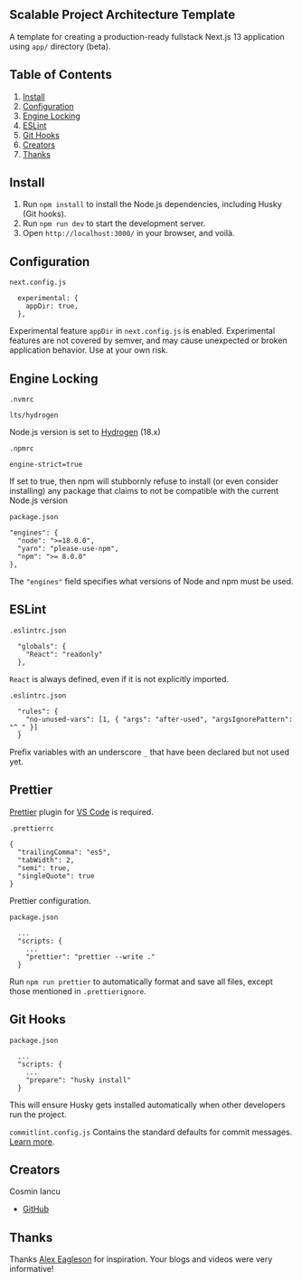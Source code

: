 ## Scalable Project Architecture Template

A template for creating a production-ready fullstack Next.js 13 application using `app/` directory (beta).

## Table of Contents

1. [Install](#install)
2. [Configuration](#config)
3. [Engine Locking](#engine-locking)
4. [ESLint](#eslint)
5. [Git Hooks](#git-hooks)
6. [Creators](#creators)
7. [Thanks](#thanks)

## Install

1.  Run `npm install` to install the Node.js dependencies, including Husky (Git hooks).
2.  Run `npm run dev` to start the development server.
3.  Open `http://localhost:3000/` in your browser, and voilà.

## Configuration

`next.config.js`

```
  experimental: {
    appDir: true,
  },
```

Experimental feature `appDir` in `next.config.js` is enabled. Experimental features are not covered by semver, and may cause unexpected or broken application behavior. Use at your own risk.

## Engine Locking

`.nvmrc`

```
lts/hydrogen
```

Node.js version is set to [Hydrogen](https://nodejs.org/download/release/latest-hydrogen/) (18.x)
<br>

`.npmrc`

```
engine-strict=true
```

If set to true, then npm will stubbornly refuse to install (or even consider installing) any package that claims to not be compatible with the current Node.js version
<br>

`package.json`

```
"engines": {
  "node": ">=18.0.0",
  "yarn": "please-use-npm",
  "npm": ">= 8.0.0"
},
```

The `"engines"` field specifies what versions of Node and npm must be used.

## ESLint

`.eslintrc.json`

```
  "globals": {
    "React": "readonly"
  },
```

`React` is always defined, even if it is not explicitly imported.
<br>

`.eslintrc.json`

```
  "rules": {
    "no-unused-vars": [1, { "args": "after-used", "argsIgnorePattern": "^_" }]
  }
```

Prefix variables with an underscore `_` that have been declared but not used yet.
<br>

## Prettier

[Prettier](https://prettier.io/) plugin for [VS Code](https://code.visualstudio.com/) is required.

`.prettierrc`

```
{
  "trailingComma": "es5",
  "tabWidth": 2,
  "semi": true,
  "singleQuote": true
}
```

Prettier configuration.
<br>

`package.json`

```
  ...
  "scripts: {
    ...
    "prettier": "prettier --write ."
  }
```

Run `npm run prettier` to automatically format and save all files, except those mentioned in `.prettierignore`.

## Git Hooks

`package.json`

```
  ...
  "scripts: {
    ...
    "prepare": "husky install"
  }
```

This will ensure Husky gets installed automatically when other developers run the project.
<br>

`commitlint.config.js` Contains the standard defaults for commit messages. [Learn more](https://www.conventionalcommits.org/en/v1.0.0-beta.4/).

## Creators

Cosmin Iancu

- [GitHub](https://github.com/ianstecos)

## Thanks

Thanks [Alex Eagleson](https://github.com/alexeagleson) for inspiration. Your blogs and videos were very informative!
